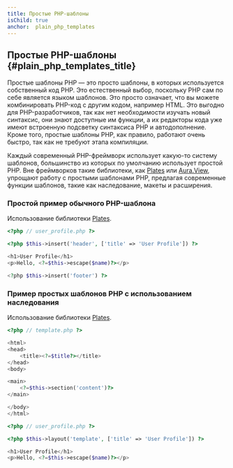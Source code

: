 ```yaml
---
title: Простые PHP-шаблоны
isChild: true
anchor:  plain_php_templates
---
```


## Простые PHP-шаблоны {#plain_php_templates_title}

Простые шаблоны PHP — это просто шаблоны, в которых используется собственный код PHP. Это естественный выбор, поскольку
PHP сам по себе является языком шаблонов. Это просто означает, что вы можете комбинировать PHP-код с другим кодом,
например HTML. Это выгодно для PHP-разработчиков, так как нет необходимости изучать новый синтаксис, они знают доступные
им функции, а их редакторы кода уже имеют встроенную подсветку синтаксиса PHP и автодополнение. Кроме того, простые
шаблоны PHP, как правило, работают очень быстро, так как не требуют этапа компиляции.

Каждый современный PHP-фреймворк использует какую-то систему шаблонов, большинство из которых по умолчанию использует
простой PHP. Вне фреймворков такие библиотеки, как [Plates][plates] или [Aura.View][aura], упрощают работу с простыми
шаблонами PHP, предлагая современные функции шаблонов, такие как наследование, макеты и расширения.

### Простой пример обычного PHP-шаблона

Использование библиотеки [Plates][plates].

```php
<?php // user_profile.php ?>

<?php $this->insert('header', ['title' => 'User Profile']) ?>

<h1>User Profile</h1>
<p>Hello, <?=$this->escape($name)?></p>

<?php $this->insert('footer') ?>
```

### Пример простых шаблонов PHP с использованием наследования

Использование библиотеки [Plates][plates].

```php
<?php // template.php ?>

<html>
<head>
    <title><?=$title?></title>
</head>
<body>

<main>
    <?=$this->section('content')?>
</main>

</body>
</html>
```

```php
<?php // user_profile.php ?>

<?php $this->layout('template', ['title' => 'User Profile']) ?>

<h1>User Profile</h1>
<p>Hello, <?=$this->escape($name)?></p>
```

[plates]: https://platesphp.com/
[aura]: https://github.com/auraphp/Aura.View
